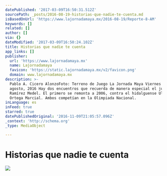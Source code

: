 ```yaml
---
datePublished: '2017-03-09T16:50:31.512Z'
sourcePath: _posts/2016-08-19-historias-que-nadie-te-cuenta.md
isBasedOnUrl: 'https://www.lajornadamaya.mx/2016-08-19/Reporte-8-AM'
keywords: []
related: []
author: []
via: {}
dateModified: '2017-03-09T16:50:24.102Z'
title: Historias que nadie te cuenta
app_links: []
publisher:
  url: 'https://www.lajornadamaya.mx'
  name: Lajornadamaya
  favicon: 'https://static.lajornadamaya.mx/v2/favicon.png'
  domain: www.lajornadamaya.mx
description: >-
  Pablo A. Cicero AlonzoFoto: Terreno de Juego La Jornada Maya Viernes 19 de
  agosto, 2016 Hay dos encuentros que recuerda de manera especial el judoka Iván
  Ramírez Medel. El primero se remonta a 2006, contra el hidalguense Ulises
  Ortega Marcial. Ambos competían en la Olimpiada Nacional.
inLanguage: es
inFeed: true
starred: true
datePublishedOriginal: '2016-11-09T21:05:57.096Z'
_context: 'http://schema.org'
_type: MediaObject

---
```

# Historias que nadie te cuenta
![](https://the-grid-user-content.s3-us-west-2.amazonaws.com/9f508473-6480-410b-b55a-bbaf1f1ba8d5.jpg)